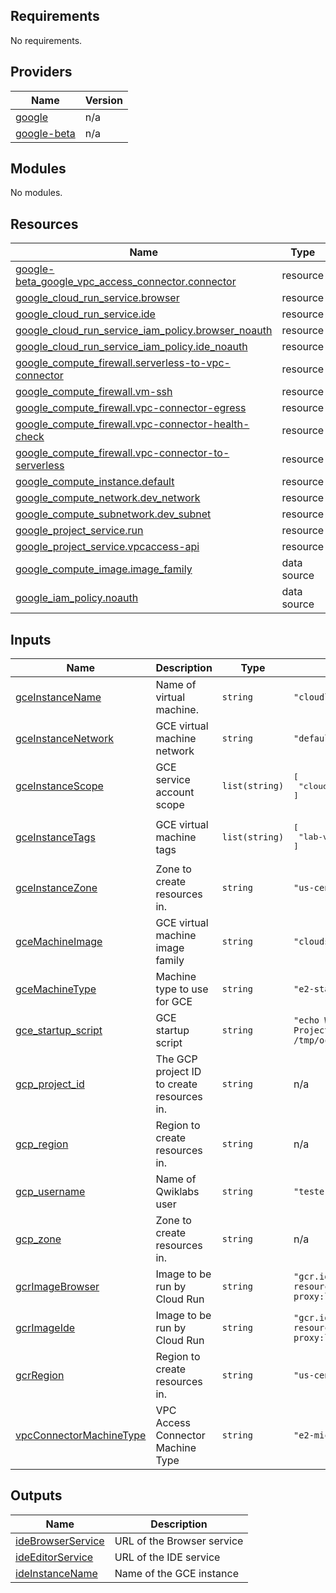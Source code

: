 ## Requirements

No requirements.

## Providers

| Name | Version |
|------|---------|
| <a name="provider_google"></a> [google](#provider\_google) | n/a |
| <a name="provider_google-beta"></a> [google-beta](#provider\_google-beta) | n/a |

## Modules

No modules.

## Resources

| Name | Type |
|------|------|
| [google-beta_google_vpc_access_connector.connector](https://registry.terraform.io/providers/hashicorp/google-beta/latest/docs/resources/google_vpc_access_connector) | resource |
| [google_cloud_run_service.browser](https://registry.terraform.io/providers/hashicorp/google/latest/docs/resources/cloud_run_service) | resource |
| [google_cloud_run_service.ide](https://registry.terraform.io/providers/hashicorp/google/latest/docs/resources/cloud_run_service) | resource |
| [google_cloud_run_service_iam_policy.browser_noauth](https://registry.terraform.io/providers/hashicorp/google/latest/docs/resources/cloud_run_service_iam_policy) | resource |
| [google_cloud_run_service_iam_policy.ide_noauth](https://registry.terraform.io/providers/hashicorp/google/latest/docs/resources/cloud_run_service_iam_policy) | resource |
| [google_compute_firewall.serverless-to-vpc-connector](https://registry.terraform.io/providers/hashicorp/google/latest/docs/resources/compute_firewall) | resource |
| [google_compute_firewall.vm-ssh](https://registry.terraform.io/providers/hashicorp/google/latest/docs/resources/compute_firewall) | resource |
| [google_compute_firewall.vpc-connector-egress](https://registry.terraform.io/providers/hashicorp/google/latest/docs/resources/compute_firewall) | resource |
| [google_compute_firewall.vpc-connector-health-check](https://registry.terraform.io/providers/hashicorp/google/latest/docs/resources/compute_firewall) | resource |
| [google_compute_firewall.vpc-connector-to-serverless](https://registry.terraform.io/providers/hashicorp/google/latest/docs/resources/compute_firewall) | resource |
| [google_compute_instance.default](https://registry.terraform.io/providers/hashicorp/google/latest/docs/resources/compute_instance) | resource |
| [google_compute_network.dev_network](https://registry.terraform.io/providers/hashicorp/google/latest/docs/resources/compute_network) | resource |
| [google_compute_subnetwork.dev_subnet](https://registry.terraform.io/providers/hashicorp/google/latest/docs/resources/compute_subnetwork) | resource |
| [google_project_service.run](https://registry.terraform.io/providers/hashicorp/google/latest/docs/resources/project_service) | resource |
| [google_project_service.vpcaccess-api](https://registry.terraform.io/providers/hashicorp/google/latest/docs/resources/project_service) | resource |
| [google_compute_image.image_family](https://registry.terraform.io/providers/hashicorp/google/latest/docs/data-sources/compute_image) | data source |
| [google_iam_policy.noauth](https://registry.terraform.io/providers/hashicorp/google/latest/docs/data-sources/iam_policy) | data source |

## Inputs

| Name | Description | Type | Default | Required |
|------|-------------|------|---------|:--------:|
| <a name="input_gceInstanceName"></a> [gceInstanceName](#input\_gceInstanceName) | Name of virtual machine. | `string` | `"cloudlearningservices"` | no |
| <a name="input_gceInstanceNetwork"></a> [gceInstanceNetwork](#input\_gceInstanceNetwork) | GCE virtual machine network | `string` | `"default"` | no |
| <a name="input_gceInstanceScope"></a> [gceInstanceScope](#input\_gceInstanceScope) | GCE service account scope | `list(string)` | <pre>[<br/>  "cloud-platform"<br/>]</pre> | no |
| <a name="input_gceInstanceTags"></a> [gceInstanceTags](#input\_gceInstanceTags) | GCE virtual machine tags | `list(string)` | <pre>[<br/>  "lab-vm"<br/>]</pre> | no |
| <a name="input_gceInstanceZone"></a> [gceInstanceZone](#input\_gceInstanceZone) | Zone to create resources in. | `string` | `"us-central1-f"` | no |
| <a name="input_gceMachineImage"></a> [gceMachineImage](#input\_gceMachineImage) | GCE virtual machine image family | `string` | `"cloudshell-codeserver"` | no |
| <a name="input_gceMachineType"></a> [gceMachineType](#input\_gceMachineType) | Machine type to use for GCE | `string` | `"e2-standard-2"` | no |
| <a name="input_gce_startup_script"></a> [gce\_startup\_script](#input\_gce\_startup\_script) | GCE startup script | `string` | `"echo Welcome to Project Octopus > /tmp/octopus.txt"` | no |
| <a name="input_gcp_project_id"></a> [gcp\_project\_id](#input\_gcp\_project\_id) | The GCP project ID to create resources in. | `string` | n/a | yes |
| <a name="input_gcp_region"></a> [gcp\_region](#input\_gcp\_region) | Region to create resources in. | `string` | n/a | yes |
| <a name="input_gcp_username"></a> [gcp\_username](#input\_gcp\_username) | Name of Qwiklabs user | `string` | `"tester"` | no |
| <a name="input_gcp_zone"></a> [gcp\_zone](#input\_gcp\_zone) | Zone to create resources in. | `string` | n/a | yes |
| <a name="input_gcrImageBrowser"></a> [gcrImageBrowser](#input\_gcrImageBrowser) | Image to be run by Cloud Run | `string` | `"gcr.io/qwiklabs-resources/certdoc-proxy:latest"` | no |
| <a name="input_gcrImageIde"></a> [gcrImageIde](#input\_gcrImageIde) | Image to be run by Cloud Run | `string` | `"gcr.io/qwiklabs-resources/ide-proxy:latest"` | no |
| <a name="input_gcrRegion"></a> [gcrRegion](#input\_gcrRegion) | Region to create resources in. | `string` | `"us-central1"` | no |
| <a name="input_vpcConnectorMachineType"></a> [vpcConnectorMachineType](#input\_vpcConnectorMachineType) | VPC Access Connector Machine Type | `string` | `"e2-micro"` | no |

## Outputs

| Name | Description |
|------|-------------|
| <a name="output_ideBrowserService"></a> [ideBrowserService](#output\_ideBrowserService) | URL of the Browser service |
| <a name="output_ideEditorService"></a> [ideEditorService](#output\_ideEditorService) | URL of the IDE service |
| <a name="output_ideInstanceName"></a> [ideInstanceName](#output\_ideInstanceName) | Name of the GCE instance |
